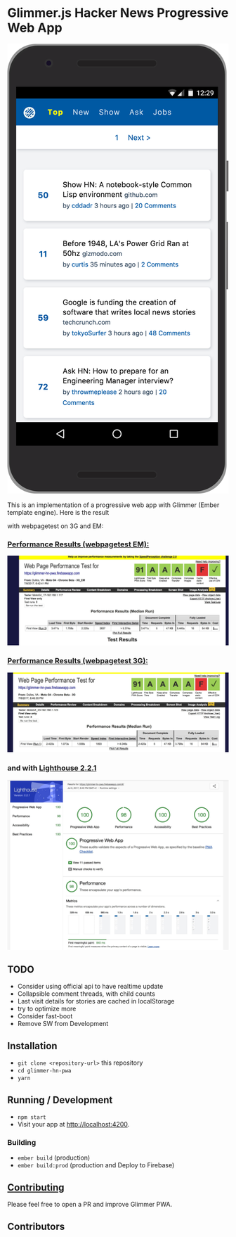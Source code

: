 # Glimmer.js Hacker News Progressive Web App

[![Lighthouse 2.2.1](./glimmer-hn-pwa.png)](https://glimmer-hn-pwa.firebaseapp.com)

This is an implementation of a progressive web app with Glimmer (Ember template engine). 
Here is the result

with webpagetest on 3G and EM: 

### [Performance Results (webpagetest EM):](https://www.webpagetest.org/result/170708_DK_bcd8d8c3da33a5f7badc29417f3b95c7/)
[![webpagetest](webpagetest.jpg)](https://www.webpagetest.org/result/170708_DK_bcd8d8c3da33a5f7badc29417f3b95c7/)

### [Performance Results (webpagetest 3G):](https://www.webpagetest.org/result/170708_34_1ae3fbe0c7f0f90ad0b46282ab2ce5a5/)
[![webpagetest](webpagetest3g.jpg)](https://www.webpagetest.org/result/170708_34_1ae3fbe0c7f0f90ad0b46282ab2ce5a5/)

### and with [Lighthouse 2.2.1](https://glimmer-hn-pwa.firebaseapp.com/lighthouse.html)

[![Lighthouse 2.2.1](lighthouse.jpg)](https://glimmer-hn-pwa.firebaseapp.com/lighthouse.html)

## TODO
* Consider using official api to have realtime update
* Collapsible comment threads, with child counts
* Last visit details for stories are cached in localStorage
* try to optimize more
* Consider fast-boot
* Remove SW from Development 

## Installation

* `git clone <repository-url>` this repository
* `cd glimmer-hn-pwa`
* `yarn`

## Running / Development

* `npm start`
* Visit your app at [http://localhost:4200](http://localhost:4200).

### Building

* `ember build` (production)
* `ember build:prod` (production and Deploy to Firebase)

## [Contributing](CONTRIBUTING.MD)
Please feel free to open a PR and improve Glimmer PWA.

## Contributors
